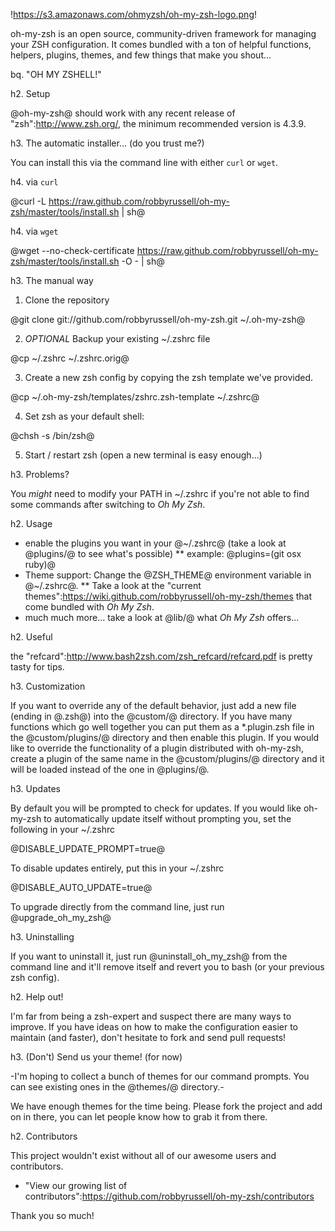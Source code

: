 !https://s3.amazonaws.com/ohmyzsh/oh-my-zsh-logo.png!

oh-my-zsh is an open source, community-driven framework for managing your ZSH configuration. It comes bundled with a ton of helpful functions, helpers, plugins, themes, and few things that make you shout...

bq. "OH MY ZSHELL!"

h2. Setup

@oh-my-zsh@ should work with any recent release of "zsh":http://www.zsh.org/, the minimum recommended version is 4.3.9.

h3. The automatic installer... (do you trust me?)

You can install this via the command line with either `curl` or `wget`.

h4. via `curl`

@curl -L https://raw.github.com/robbyrussell/oh-my-zsh/master/tools/install.sh | sh@

h4. via `wget`

@wget --no-check-certificate https://raw.github.com/robbyrussell/oh-my-zsh/master/tools/install.sh -O - | sh@

h3. The manual way


1. Clone the repository

@git clone git://github.com/robbyrussell/oh-my-zsh.git ~/.oh-my-zsh@

2. *OPTIONAL* Backup your existing ~/.zshrc file

@cp ~/.zshrc ~/.zshrc.orig@

3. Create a new zsh config by copying the zsh template we've provided.

@cp ~/.oh-my-zsh/templates/zshrc.zsh-template ~/.zshrc@


4. Set zsh as your default shell:

@chsh -s /bin/zsh@

5. Start / restart zsh (open a new terminal is easy enough...)

h3. Problems?

You _might_ need to modify your PATH in ~/.zshrc if you're not able to find some commands after switching to _Oh My Zsh_.

h2. Usage

* enable the plugins you want in your @~/.zshrc@ (take a look at @plugins/@ to see what's possible)
  ** example: @plugins=(git osx ruby)@
* Theme support: Change the @ZSH_THEME@ environment variable in @~/.zshrc@.
  ** Take a look at the "current themes":https://wiki.github.com/robbyrussell/oh-my-zsh/themes that come bundled with _Oh My Zsh_.
* much much more...  take a look at @lib/@ what _Oh My Zsh_ offers...

h2. Useful

the "refcard":http://www.bash2zsh.com/zsh_refcard/refcard.pdf is pretty tasty for tips.

h3. Customization

If you want to override any of the default behavior, just add a new file (ending in @.zsh@) into the @custom/@ directory.
If you have many functions which go well together you can put them as a *.plugin.zsh file in the @custom/plugins/@ directory and then enable this plugin.
If you would like to override the functionality of a plugin distributed with oh-my-zsh, create a plugin of the same name in the @custom/plugins/@ directory and it will be loaded instead of the one in @plugins/@.

h3. Updates

By default you will be prompted to check for updates. If you would like oh-my-zsh to automatically update itself without prompting you, set the following in your ~/.zshrc

@DISABLE_UPDATE_PROMPT=true@

To disable updates entirely, put this in your ~/.zshrc

@DISABLE_AUTO_UPDATE=true@

To upgrade directly from the command line, just run @upgrade_oh_my_zsh@

h3. Uninstalling

If you want to uninstall it, just run @uninstall_oh_my_zsh@ from the command line and it'll remove itself and revert you to bash (or your previous zsh config).

h2. Help out!

I'm far from being a zsh-expert and suspect there are many ways to improve. If you have ideas on how to make the configuration easier to maintain (and faster), don't hesitate to fork and send pull requests!

h3. (Don't) Send us your theme! (for now)

-I'm hoping to collect a bunch of themes for our command prompts. You can see existing ones in the @themes/@ directory.-

We have enough themes for the time being. Please fork the project and add on in there, you can let people know how to grab it from there.

h2. Contributors

This project wouldn't exist without all of our awesome users and contributors.

* "View our growing list of contributors":https://github.com/robbyrussell/oh-my-zsh/contributors

Thank you so much!
